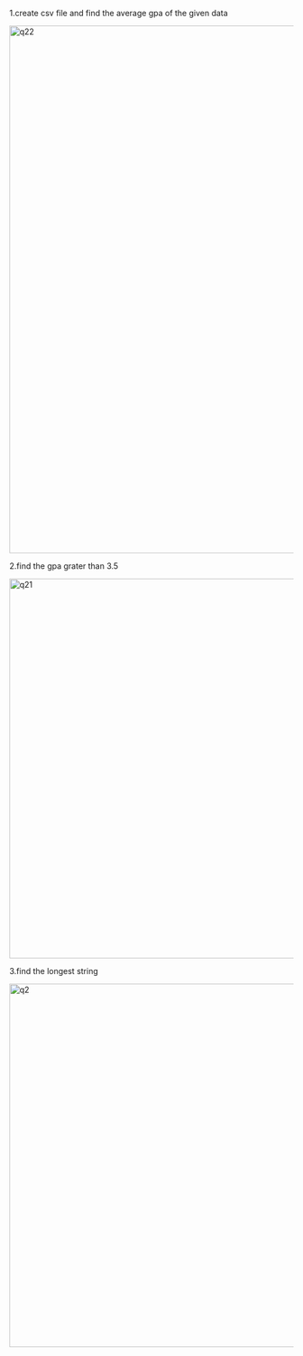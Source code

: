 1.create csv file and find the average gpa of the given data

<img width="935" alt="q22" src="https://github.com/user-attachments/assets/53c89a3c-da7d-4cc2-ac84-120a16b1396d" />

2.find the gpa grater than 3.5
  
 <img width="673" alt="q21" src="https://github.com/user-attachments/assets/091a8f3f-1158-4453-b3f4-e6b25aba52a4" />

3.find the longest string

<img width="644" alt="q2" src="https://github.com/user-attachments/assets/66f5d3da-66c8-4d6c-81d7-7383ea10c959" />
